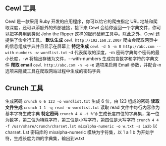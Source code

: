 ## Cewl 工具
Cewl 是一款采用 Ruby 开发的应用程序，你可以给它的爬虫指定 URL 地址和爬取深度，还可以添额外的外部链接，接下来 Cewl 会给你返回一个字典文件，你可以把字典用到类似 John the Ripper 这样的密码破解工具中。除此之外，Cewl 还提供了命令行工具。
**默认生成**
`cewl http://192.168.2.200/`
爬虫会爬取网页中的信息组成字典并且显示在屏幕上
**特定生成**
`cewl -d 5 -m 8 http://abc.com --with-numbers -w wordlist.txt`
-d 代表爬取的深度，-m 密码字典每个密码的最小长度，-w 将输出存储为文件，--with-numbers 生成包含数字和字符的字典文件
**爬取 email**
`cewl http://abc.com -n -e`
-e 选项来启用 Email 参数，并配合-n 选项来隐藏工具在爬取网站过程中生成的密码字典

  
## Crunch 工具
生成密码
`crunch 6 6 123 -o wordlist.txt`
生成 6 位，由 123 组成的密码
**读取文件生成**
`crunch 1 1 -q read -o wordlist.txt`
读取 read 文件中每行内容作为基本字符生成字典
**特定密码**
`crunch 4 4 -t %^@`
生成长度四位的字典集，第一位为数字，第二位为特殊字符，第三位是小写字符，第四位是大写字符
`crunch 4 4 -f /usr/share/crunch/charset.lst mixalpha-numeric -o w.txt -s 1a2b`
以 charset. Lst 密码库的 mixalpha-numeric 模块为字符集，以 1 a 1 b 为开始字符，生成长度为四的字典集，输出到w.txt


